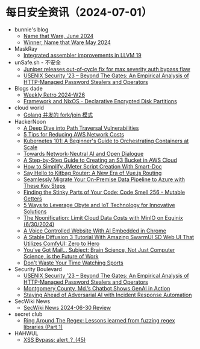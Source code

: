 # 每日安全资讯（2024-07-01）

- bunnie's blog
  - [Name that Ware, June 2024](https://www.bunniestudios.com/blog/2024/name-that-ware-june-2024/)
  - [Winner, Name that Ware May 2024](https://www.bunniestudios.com/blog/2024/winner-name-that-ware-may-2024/)
- MaskRay
  - [Integrated assembler improvements in LLVM 19](https://maskray.me/blog/2024-06-30-integrated-assembler-improvements-in-llvm-19)
- unSafe.sh - 不安全
  - [Juniper releases out-of-cycle fix for max severity auth bypass flaw](https://buaq.net/go-247999.html)
  - [USENIX Security ’23 – Beyond The Gates: An Empirical Analysis of HTTP-Managed Password Stealers and Operators](https://buaq.net/go-248007.html)
- Blogs  dade
  - [Weekly Retro 2024-W26](https://0xda.de/blog/2024/06/weekly-retro-2024-w26/)
  - [Framework and NixOS - Declarative Encrypted Disk Partitions](https://0xda.de/blog/2024/06/framework-and-nixos-declarative-encrypted-disk-partitions/)
- cloud world
  - [Golang 并发的  fork/join 模式](https://cloudsjhan.github.io/2024/06/30/Golang-%E5%B9%B6%E5%8F%91%E7%9A%84-fork-join-%E6%A8%A1%E5%BC%8F/)
- HackerNoon
  - [A Deep Dive into Path Traversal Vulnerabilities](https://hackernoon.com/a-deep-dive-into-path-traversal-vulnerabilities?source=rss)
  - [5 Tips for Reducing AWS Network Costs](https://hackernoon.com/5-tips-for-reducing-aws-network-costs?source=rss)
  - [Kubernetes 101: A Beginner's Guide to Orchestrating Containers at Scale](https://hackernoon.com/kubernetes-101-a-beginners-guide-to-orchestrating-containers-at-scale?source=rss)
  - [Towards Network-Neutral AI and Open Dialogue](https://hackernoon.com/towards-network-neutral-ai-and-open-dialogue?source=rss)
  - [A Step-by-Step Guide to Creating an S3 Bucket in AWS Cloud](https://hackernoon.com/a-step-by-step-guide-to-creating-an-s3-bucket-in-aws-cloud?source=rss)
  - [How to Simplify JMeter Script Creation With Smart-Doc](https://hackernoon.com/how-to-simplify-jmeter-script-creation-with-smart-doc?source=rss)
  - [Say Hello to Kitbag Router: A New Era of Vue.js Routing](https://hackernoon.com/say-hello-to-kitbag-router-a-new-era-of-vuejs-routing?source=rss)
  - [Seamlessly Migrate Your On-Premise Data Pipeline to Azure with These Key Steps](https://hackernoon.com/seamlessly-migrate-your-on-premise-data-pipeline-to-azure-with-these-key-steps?source=rss)
  - [Finding the Stinky Parts of Your Code: Code Smell 256 - Mutable Getters](https://hackernoon.com/finding-the-stinky-parts-of-your-code-code-smell-256-mutable-getters?source=rss)
  - [5 Ways to Leverage Obyte and IoT Technology for Innovative Solutions](https://hackernoon.com/5-ways-to-leverage-obyte-and-iot-technology-for-innovative-solutions?source=rss)
  - [The Noonification: Limit Cloud Data Costs with MinIO on Equinix (6/30/2024)](https://hackernoon.com/6-30-2024-noonification?source=rss)
  - [A Voice Controlled Website With AI Embedded in Chrome](https://hackernoon.com/a-voice-controlled-website-with-ai-embedded-in-chrome?source=rss)
  - [A Stable Diffusion 3 Tutorial With Amazing SwarmUI SD Web UI That Utilizes ComfyUI: Zero to Hero](https://hackernoon.com/a-stable-diffusion-3-tutorial-with-amazing-swarmui-sd-web-ui-that-utilizes-comfyui-zero-to-hero?source=rss)
  - [You’ve Got Mail… Subject: Brain Science, Not Just Computer Science, is the Future of Work](https://hackernoon.com/youve-got-mail-subject-brain-science-not-just-computer-science-is-the-future-of-work?source=rss)
  - [Don't Waste Your Time Watching Sports](https://hackernoon.com/dont-waste-your-time-watching-sports?source=rss)
- Security Boulevard
  - [USENIX Security ’23 – Beyond The Gates: An Empirical Analysis of HTTP-Managed Password Stealers and Operators](https://securityboulevard.com/2024/06/usenix-security-23-beyond-the-gates-an-empirical-analysis-of-http-managed-password-stealers-and-operators/)
  - [Montgomery County, Md.’s Chatbot Shows GenAI in Action](https://securityboulevard.com/2024/06/montgomery-county-md-s-chatbot-shows-genai-in-action/)
  - [Staying Ahead of Adversarial AI with Incident Response Automation](https://securityboulevard.com/2024/06/staying-ahead-of-adversarial-ai-with-incident-response-automation/)
- SecWiki News
  - [SecWiki News 2024-06-30 Review](http://www.sec-wiki.com/?2024-06-30)
- secret club
  - [Ring Around The Regex: Lessons learned from fuzzing regex libraries (Part 1)](https://secret.club/2024/06/30/ring-around-the-regex-1.html)
- HAHWUL
  - [XSS Bypass: alert_?_(45)](https://www.hahwul.com/2024/06/30/xss-bypass-something-between-function-name-and-parentheses/)
